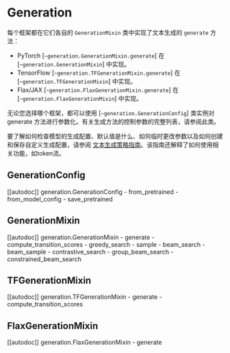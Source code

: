 <!--Copyright 2022 The HuggingFace Team. All rights reserved.

Licensed under the Apache License, Version 2.0 (the "License"); you may not use this file except in compliance with
the License. You may obtain a copy of the License at

http://www.apache.org/licenses/LICENSE-2.0

Unless required by applicable law or agreed to in writing, software distributed under the License is distributed on
an "AS IS" BASIS, WITHOUT WARRANTIES OR CONDITIONS OF ANY KIND, either express or implied. See the License for the
specific language governing permissions and limitations under the License.

⚠️ Note that this file is in Markdown but contain specific syntax for our doc-builder (similar to MDX) that may not be
rendered properly in your Markdown viewer.

-->

# Generation

每个框架都在它们各自的 `GenerationMixin` 类中实现了文本生成的 `generate` 方法：

- PyTorch [`~generation.GenerationMixin.generate`] 在 [`~generation.GenerationMixin`] 中实现。
- TensorFlow [`~generation.TFGenerationMixin.generate`] 在 [`~generation.TFGenerationMixin`] 中实现。
- Flax/JAX [`~generation.FlaxGenerationMixin.generate`] 在 [`~generation.FlaxGenerationMixin`] 中实现。

无论您选择哪个框架，都可以使用 [`~generation.GenerationConfig`] 类实例对 generate 方法进行参数化。有关生成方法的控制参数的完整列表，请参阅此类。

要了解如何检查模型的生成配置、默认值是什么、如何临时更改参数以及如何创建和保存自定义生成配置，请参阅 [文本生成策略指南](../generation_strategies)。该指南还解释了如何使用相关功能，如token流。

## GenerationConfig

[[autodoc]] generation.GenerationConfig
	- from_pretrained
	- from_model_config
	- save_pretrained

## GenerationMixin

[[autodoc]] generation.GenerationMixin
	- generate
	- compute_transition_scores
	- greedy_search
	- sample
	- beam_search
	- beam_sample
	- contrastive_search
	- group_beam_search
	- constrained_beam_search

## TFGenerationMixin

[[autodoc]] generation.TFGenerationMixin
	- generate
	- compute_transition_scores

## FlaxGenerationMixin

[[autodoc]] generation.FlaxGenerationMixin
	- generate
